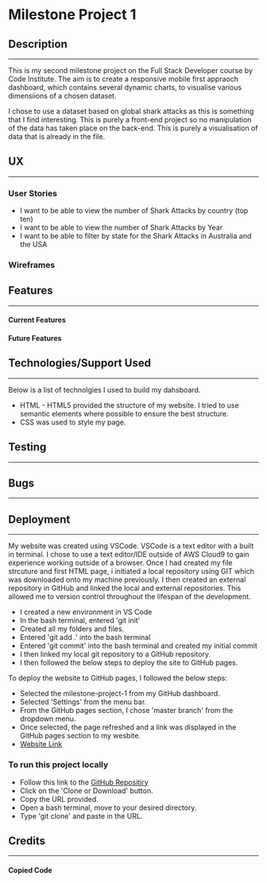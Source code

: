 # Milestone Project 1
## Description
---
This is my second milestone project on the Full Stack Developer course by Code Institute. The aim is to create a responsive mobile first appraoch dashboard, which contains several dynamic charts, to visualise various dimensiions of a chosen dataset.

I chose to use a dataset based on global shark attacks as this is something that I find interesting. This is purely a front-end project so no manipulation of the data has taken place on the back-end. This is purely a visualisation of data that is already in the file.


## UX
---

### User Stories
* I want to be able to view the number of Shark Attacks by country (top ten)
* I want to be able to view the number of Shark Attacks by Year
* I want to be able to filter by state for the Shark Attacks in Australia and the USA

### Wireframes



## Features
---
#### Current Features


#### Future Features



## Technologies/Support Used
---
Below is a list of technolgies I used to build my dahsboard.
* HTML - HTML5 provided the structure of my website. I tried to use semantic elements where possible to ensure the best structure.
* CSS was used to style my page.



## Testing
---




## Bugs
---



## Deployment
---
My website was created using VSCode. VSCode is a text editor with a built in terminal. I chose to use a text editor/IDE outside of AWS Cloud9 to gain experience working outside of a browser. Once I had created my file strcuture and first HTML page, i initiated a local repository using GIT which was downloaded onto my machine previously. I then created an external repository in GitHub and linked the local and external repositories. This allowed me to version control throughout the lifespan of the development.

* I created a new environment in VS Code
* In the bash terminal, entered 'git init'
* Created all my folders and files.
* Entered 'git add .' into the bash terminal
* Entered 'git commit' into the bash terminal and created my initial commit
* I then linked my local git repository to a GitHub repository.
* I then followed the below steps to deploy the site to GitHub pages.

To deploy the website to GitHub pages, I followed the below steps:
* Selected the milestone-project-1 from my GitHub dashboard.
* Selected 'Settings' from the menu bar.
* From the GitHub pages section, I chose 'master branch' from the dropdown menu.
* Once selected, the page refreshed and a link was displayed in the GitHub pages section to my wesbite.
* [Website Link](https://jboyd8.github.io/milestone-project-1/)

### To run this project locally

* Follow this link to the [GitHub Repositiry](https://github.com/jboyd8/milestone-project-1)
* Click on the 'Clone or Download' button.
* Copy the URL provided.
* Open a bash terminal, move to your desired directory.
* Type 'git clone' and paste in the URL.


## Credits
---


#### Copied Code
